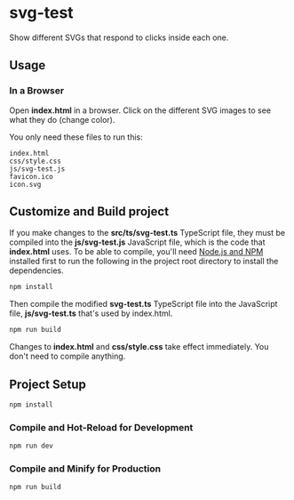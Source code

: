 # svg-test

Show different SVGs that respond to clicks inside each one.

## Usage

### In a Browser
Open **index.html** in a browser. Click on the different SVG images to see 
what they do (change color).

You only need these files to run this:

```shell
index.html
css/style.css
js/svg-test.js
favicon.ico
icon.svg
```

## Customize and Build project

If you make changes to the **src/ts/svg-test.ts** TypeScript file, 
they must be compiled into the **js/svg-test.js** JavaScript file, 
which is the code that **index.html** uses. To be able to compile, you'll need 
[Node.js and NPM](https://docs.npmjs.com/downloading-and-installing-node-js-and-npm) 
installed first to run the following in the project root directory to install 
the dependencies.

```sh
npm install
```

Then compile the modified **svg-test.ts** TypeScript file into the 
JavaScript file, **js/svg-test.ts** that's used by index.html.

```sh
npm run build
```

Changes to **index.html** and **css/style.css** take effect immediately. You don't 
need to compile anything.

## Project Setup

```sh
npm install
```

### Compile and Hot-Reload for Development

```sh
npm run dev
```

### Compile and Minify for Production

```sh
npm run build
```
